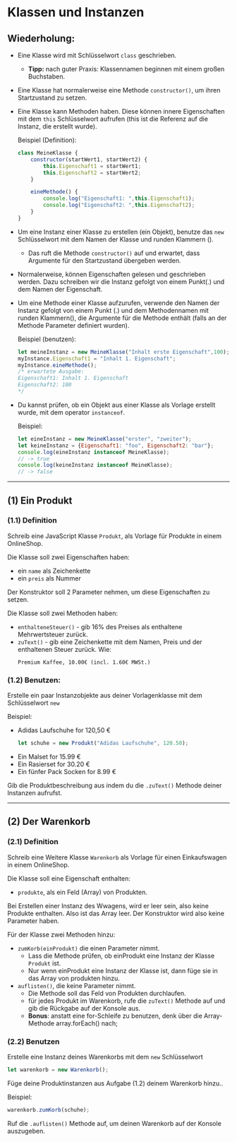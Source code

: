 # Klassen und Instanzen

## Wiederholung: 

* Eine Klasse wird mit Schlüsselwort `class` geschrieben. 
    * **Tipp:** nach guter Praxis: Klassennamen beginnen mit einem großen Buchstaben.
* Eine Klasse hat normalerweise eine Methode `constructor()`, um ihren Startzustand zu setzen.
* Eine Klasse kann Methoden haben. Diese können innere Eigenschaften mit dem  `this` Schlüsselwort aufrufen (this ist die Referenz auf die Instanz, die erstellt wurde).

    Beispiel (Definition):
    ```javascript
    class MeineKlasse {
        constructor(startWert1, startWert2) {
            this.Eigenschaft1 = startWert1;
            this.Eigenschaft2 = startWert2;
        }

        eineMethode() {
            console.log("Eigenschaft1: ",this.Eigenschaft1);
            console.log("Eigenschaft2: ",this.Eigenschaft2);
        }
    }
    ```

* Um eine Instanz einer Klasse zu erstellen (ein Objekt), benutze das `new` Schlüsselwort mit dem Namen der Klasse und runden Klammern ().
    * Das ruft die Methode `constructor()` auf und erwartet, dass Argumente für den Startzustand übergeben werden.
* Normalerweise, können Eigenschaften gelesen und geschrieben werden. Dazu schreiben wir die Instanz gefolgt von einem Punkt(.) und dem Namen der Eigenschaft.
* Um eine Methode einer Klasse aufzurufen, verwende den Namen der Instanz gefolgt von einem Punkt (.) und dem Methodennamen mit runden Klammern(), die Argumente für die Methode enthält (falls an der Methode Parameter definiert wurden).

    Beispiel (benutzen):
    ```javascript
    let meineInstanz = new MeineKlasse("Inhalt erste Eigenschaft",100);
    myInstance.Eigenschaft1 = "Inhalt 1. Eigenschaft";
    myInstance.eineMethode();
    /* erwartete Ausgabe:
    Eigenschaft1: Inhalt 1. Eigenschaft
    Eigenschaft2: 100
    */
    ```
* Du kannst prüfen, ob ein Objekt aus einer Klasse als Vorlage erstellt wurde, mit dem operator `instanceof`.

    Beispiel:
    ```javascript
    let eineInstanz = new MeineKlasse("erster", "zweiter");
    let keineInstanz = {Eigenschaft1: "foo", Eigenschaft2: "bar"};
    console.log(eineInstanz instanceof MeineKlasse);
    // -> true
    console.log(keineInstanz instanceof MeineKlasse); 
    // -> false
    ```

---
## (1) Ein Produkt

### (1.1) Definition
Schreib eine JavaScript Klasse `Produkt`, als Vorlage für Produkte in einem OnlineShop.

Die Klasse soll zwei Eigenschaften haben:
* ein `name` als Zeichenkette
* ein `preis` als Nummer

Der Konstruktor soll 2 Parameter nehmen, um diese Eigenschaften zu setzen.

Die Klasse soll zwei Methoden haben:
* `enthalteneSteuer()` - gib 16% des Preises als enthaltene Mehrwertsteuer zurück.
* `zuText()` - gib eine Zeichenkette mit dem Namen, Preis und der enthaltenen Steuer zurück. Wie:
    ```
    Premium Kaffee, 10.00€ (incl. 1.60€ MWSt.)
    ```

### (1.2) Benutzen:
Erstelle ein paar Instanzobjekte aus deiner Vorlagenklasse mit dem Schlüsselwort `new`

Beispiel:
* Adidas Laufschuhe for 120,50 € 
    ```javascript
    let schuhe = new Produkt("Adidas Laufschuhe", 120.50);
    ```
* Ein Malset for 15.99 €
* Ein Rasierset for 30.20 €
* Ein fünfer Pack Socken for 8.99 €

Gib die Produktbeschreibung aus indem du die `.zuText()` Methode deiner Instanzen aufrufst.

---
## (2) Der Warenkorb

### (2.1) Definition

Schreib eine Weitere Klasse `Warenkorb` als Vorlage für einen Einkaufswagen in einem OnlineShop.

Die Klasse soll eine Eigenschaft enthalten:
* `produkte`, als ein Feld (Array) von Produkten.

Bei Erstellen einer Instanz des Wwagens, wird er leer sein, also keine Produkte enthalten. Also ist das Array leer. Der Konstruktor wird also keine Parameter haben.

Für der Klasse zwei Methoden hinzu:
* `zumKorb(einProdukt)` die einen Parameter nimmt.
    * Lass die Methode prüfen, ob einProdukt eine Instanz der Klasse `Produkt` ist.
    * Nur wenn einProdukt eine Instanz der Klasse ist, dann füge sie in das Array von produkten hinzu.
* `auflisten()`, die keine Parameter nimmt.
    * Die Methode soll das Feld von Produkten durchlaufen.
    * für jedes Produkt im Warenkorb, rufe die `zuText()` Methode auf und gib die Rückgabe auf der Konsole aus.
    * **Bonus**: anstatt eine for-Schleife zu benutzen, denk über die Array-Methode array.forEach() nach; 

### (2.2) Benutzen
Erstelle eine Instanz deines Warenkorbs mit dem `new` Schlüsselwort

```javascript
let warenkorb = new Warenkorb();
```

Füge deine Produktinstanzen aus Aufgabe (1.2) deinem Warenkorb hinzu..

Beispiel:
```javascript
warenkorb.zumKorb(schuhe);
```

Ruf die `.auflisten()` Methode auf, um deinen Warenkorb auf der Konsole auszugeben.